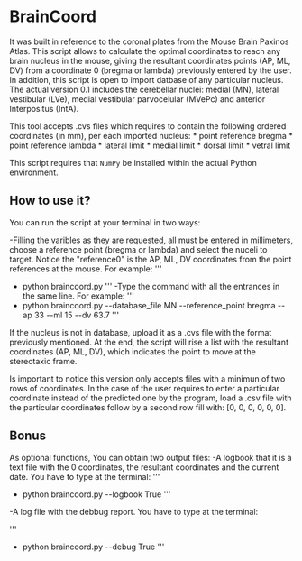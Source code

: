 # BrainCoord

It was built in reference to the coronal plates from the Mouse Brain Paxinos Atlas. This script allows to calculate the optimal coordinates to reach any brain nucleus in the mouse, giving the resultant coordinates points (AP, ML, DV) from a coordinate 0 (bregma or lambda) previously entered by the user. In addition, this script is open to import datbase of any particular nucleus. The actual version 0.1 includes the cerebellar nuclei: medial (MN), lateral vestibular (LVe), medial vestibular parvocelular (MVePc) and anterior Interpositus (IntA).

This tool accepts .cvs files which requires to contain the following ordered coordinates (in mm), per each imported nucleus: 
    * point reference bregma
    * point reference lambda
    * lateral limit 
    * medial limit
    * dorsal limit
    * vetral limit
    
This script requires that `NumPy` be installed within the actual Python environment.

## How to use it?

You can run the script at your terminal in two ways:

-Filling the varibles as they are requested, all must be entered in millimeters, choose a reference point (bregma or lambda) and select the nuceli to target. Notice the "reference0" is the AP, ML, DV coordinates from the point references at the mouse. For example: 
'''
- python braincoord.py
'''
-Type the command with all the entrances in the same line. For example:
'''
- python braincoord.py --database_file MN --reference_point bregma --ap 33 --ml 15 --dv 63.7
'''

If the nucleus is not in database, upload it as a .cvs file with the format previously mentioned. At the end, the script will rise a list with the resultant coordinates (AP, ML, DV), which indicates the point to move at the stereotaxic frame. 

Is important to notice this version only accepts files with a minimun of two rows of coordinates. In the case of the user  requires to enter a particular coordinate instead of the predicted one by the program, load a .csv file with the particular coordinates follow by a second row fill with: [0, 0, 0, 0, 0, 0]. 

## Bonus

As optional functions, You can obtain two output files:
-A logbook that it is a text file with the 0 coordinates, the resultant coordinates and the current date. You have to type at the terminal:
'''
- python braincoord.py --logbook True
'''

-A log file with the debbug report. You have to type at the terminal:

'''
- python braincoord.py --debug True
'''